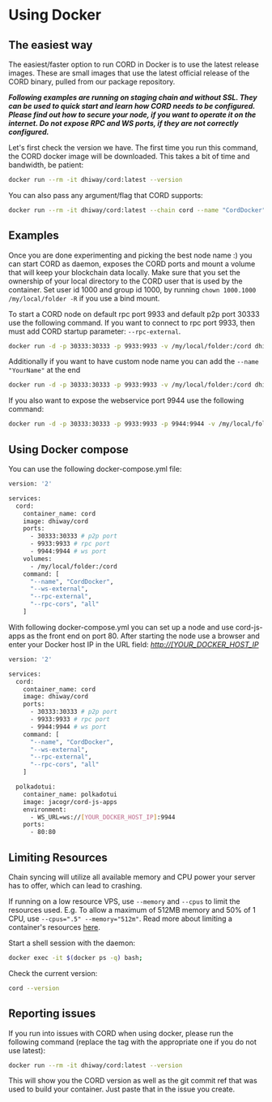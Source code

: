 # Using Docker

## The easiest way

The easiest/faster option to run CORD in Docker is to use the latest release images. These are small images that use the latest official release of the CORD binary, pulled from our package repository.

**_Following examples are running on staging chain and without SSL. They can be used to quick start and learn how CORD needs to be configured. Please find out how to secure your node, if you want to operate it on the internet. Do not expose RPC and WS ports, if they are not correctly configured._**

Let's first check the version we have. The first time you run this command, the CORD docker image will be downloaded. This takes a bit of time and bandwidth, be patient:

```bash
docker run --rm -it dhiway/cord:latest --version
```

You can also pass any argument/flag that CORD supports:

```bash
docker run --rm -it dhiway/cord:latest --chain cord --name "CordDocker"
```

## Examples

Once you are done experimenting and picking the best node name :) you can start CORD as daemon, exposes the CORD ports and mount a volume that will keep your blockchain data locally. Make sure that you set the ownership of your local directory to the CORD user that is used by the container. Set user id 1000 and group id 1000, by running `chown 1000.1000 /my/local/folder -R` if you use a bind mount.

To start a CORD node on default rpc port 9933 and default p2p port 30333 use the following command. If you want to connect to rpc port 9933, then must add CORD startup parameter: `--rpc-external`.

```bash
docker run -d -p 30333:30333 -p 9933:9933 -v /my/local/folder:/cord dhiway/cord:latest --chain westend --rpc-external --rpc-cors all
```

Additionally if you want to have custom node name you can add the `--name "YourName"` at the end

```bash
docker run -d -p 30333:30333 -p 9933:9933 -v /my/local/folder:/cord dhiway/cord:latest --chain westend --rpc-external --rpc-cors all --name "CordDocker"
```

If you also want to expose the webservice port 9944 use the following command:

```bash
docker run -d -p 30333:30333 -p 9933:9933 -p 9944:9944 -v /my/local/folder:/cord dhiway/cord:latest --chain westend --ws-external --rpc-external --rpc-cors all --name "CordDocker"
```

## Using Docker compose

You can use the following docker-compose.yml file:

```bash
version: '2'

services:
  cord:
    container_name: cord
    image: dhiway/cord
    ports:
      - 30333:30333 # p2p port
      - 9933:9933 # rpc port
      - 9944:9944 # ws port
    volumes:
      - /my/local/folder:/cord
    command: [
      "--name", "CordDocker",
      "--ws-external",
      "--rpc-external",
      "--rpc-cors", "all"
    ]
```

With following docker-compose.yml you can set up a node and use cord-js-apps as the front end on port 80. After starting the node use a browser and enter your Docker host IP in the URL field: _<http://[YOUR_DOCKER_HOST_IP>_

```bash
version: '2'

services:
  cord:
    container_name: cord
    image: dhiway/cord
    ports:
      - 30333:30333 # p2p port
      - 9933:9933 # rpc port
      - 9944:9944 # ws port
    command: [
      "--name", "CordDocker",
      "--ws-external",
      "--rpc-external",
      "--rpc-cors", "all"
    ]

  polkadotui:
    container_name: polkadotui
    image: jacogr/cord-js-apps
    environment:
      - WS_URL=ws://[YOUR_DOCKER_HOST_IP]:9944
    ports:
      - 80:80
```

## Limiting Resources

Chain syncing will utilize all available memory and CPU power your server has to offer, which can lead to crashing.

If running on a low resource VPS, use `--memory` and `--cpus` to limit the resources used. E.g. To allow a maximum of 512MB memory and 50% of 1 CPU, use `--cpus=".5" --memory="512m"`. Read more about limiting a container's resources [here](https://docs.docker.com/config/containers/resource_constraints).

Start a shell session with the daemon:

```bash
docker exec -it $(docker ps -q) bash;
```

Check the current version:

```bash
cord --version
```

## Reporting issues

If you run into issues with CORD when using docker, please run the following command
(replace the tag with the appropriate one if you do not use latest):

```bash
docker run --rm -it dhiway/cord:latest --version
```

This will show you the CORD version as well as the git commit ref that was used to build your container.
Just paste that in the issue you create.

